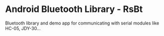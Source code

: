 # Android Bluetooth Library - RsBt

Bluetooth library and demo app for communicating with serial modules like HC-05, JDY-30...